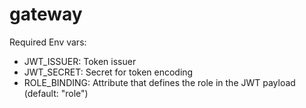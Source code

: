 # gateway

Required Env vars:
* JWT_ISSUER: Token issuer
* JWT_SECRET: Secret for token encoding
* ROLE_BINDING: Attribute that defines the role in the JWT payload (default: "role")